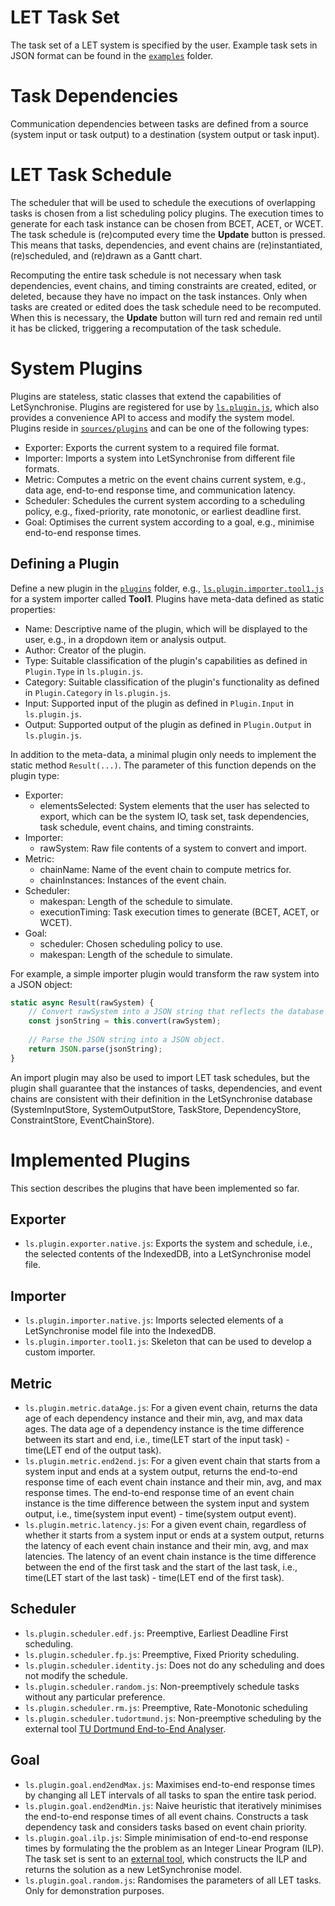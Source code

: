 # LET Task Set
The task set of a LET system is specified by the user.
Example task sets in JSON format can be found in the [`examples`](../examples) folder.


# Task Dependencies
Communication dependencies between tasks are defined from a source (system input or task output)
to a destination (system output or task input).


# LET Task Schedule
The scheduler that will be used to schedule the executions of overlapping tasks is chosen from a list scheduling policy plugins.
The execution times to generate for each task instance can be chosen from BCET, ACET, or WCET.
The task schedule is (re)computed every time the **Update** button is pressed. 
This means that tasks, dependencies, and event chains are (re)instantiated, (re)scheduled, and (re)drawn as a Gantt chart. 

Recomputing the entire task schedule is not necessary when task dependencies, event chains, and timing constraints are created, edited, or deleted,
because they have no impact on the task instances. 
Only when tasks are created or edited does the task schedule need to be recomputed.
When this is necessary, the **Update** button will turn red and remain red until it has be clicked, triggering a recomputation of the task schedule.


# System Plugins
Plugins are stateless, static classes that extend the capabilities of LetSynchronise.
Plugins are registered for use by [`ls.plugin.js`](../sources/plugins/ls.plugin.js), 
which also provides a convenience API to access and modify the system model.
Plugins reside in [`sources/plugins`](../sources/plugins) and can be one of the following types:
* Exporter: Exports the current system to a required file format.
* Importer: Imports a system into LetSynchronise from different file formats.
* Metric: Computes a metric on the event chains current system, e.g., data age, end-to-end response time, and communication latency. 
* Scheduler: Schedules the current system according to a scheduling policy, e.g., fixed-priority, rate monotonic, or earliest deadline first.
* Goal: Optimises the current system according to a goal, e.g., minimise end-to-end response times.

## Defining a Plugin
Define a new plugin in the [`plugins`](../sources/plugins) folder, e.g., 
[`ls.plugin.importer.tool1.js`](../sources/plugins/ls.plugin.importer.tool1.js) 
for a system importer called **Tool1**. Plugins have meta-data defined as static properties:
* Name: Descriptive name of the plugin, which will be displayed to the user, e.g., in a dropdown item or analysis output.
* Author: Creator of the plugin.
* Type: Suitable classification of the plugin's capabilities as defined in `Plugin.Type` in `ls.plugin.js`.
* Category: Suitable classification of the plugin's functionality as defined in `Plugin.Category` in `ls.plugin.js`.
* Input: Supported input of the plugin as defined in `Plugin.Input` in `ls.plugin.js`.
* Output: Supported output of the plugin as defined in `Plugin.Output` in `ls.plugin.js`.

In addition to the meta-data, a minimal plugin only needs to implement the static method `Result(...)`.
The parameter of this function depends on the plugin type:
* Exporter: 
  * elementsSelected: System elements that the user has selected to export, which can be the system IO, task set, task dependencies, task schedule, event chains, and timing constraints.
* Importer: 
  * rawSystem: Raw file contents of a system to convert and import.
* Metric: 
  * chainName: Name of the event chain to compute metrics for. 
  * chainInstances: Instances of the event chain.
* Scheduler: 
  * makespan: Length of the schedule to simulate.
  * executionTiming: Task execution times to generate (BCET, ACET, or WCET).
* Goal: 
  * scheduler: Chosen scheduling policy to use.
  * makespan: Length of the schedule to simulate.

For example, a simple importer plugin would transform the raw system into a JSON object:
```javascript
static async Result(rawSystem) {
    // Convert rawSystem into a JSON string that reflects the database structure of LetSynchronise.
    const jsonString = this.convert(rawSystem);
    
    // Parse the JSON string into a JSON object.
    return JSON.parse(jsonString);
}
```

An import plugin may also be used to import LET task schedules, but the plugin shall guarantee 
that the instances of tasks, dependencies, and event chains are consistent with their definition in 
the LetSynchronise database (SystemInputStore, SystemOutputStore, TaskStore, DependencyStore, 
ConstraintStore, EventChainStore).


# Implemented Plugins
This section describes the plugins that have been implemented so far.

## Exporter
* `ls.plugin.exporter.native.js`: Exports the system and schedule, i.e., the selected contents 
  of the IndexedDB, into a LetSynchronise model file.

## Importer
* `ls.plugin.importer.native.js`: Imports selected elements of a LetSynchronise model file 
  into the IndexedDB.
* `ls.plugin.importer.tool1.js`: Skeleton that can be used to develop a custom importer.

## Metric
* `ls.plugin.metric.dataAge.js`: For a given event chain, returns the data age of each 
  dependency instance and their min, avg, and max data ages. The data age of a dependency instance
  is the time difference between its start and end, i.e., time(LET start of the input task) - 
  time(LET end of the output task). 
* `ls.plugin.metric.end2end.js`: For a given event chain that starts from a system input and 
  ends at a system output, returns the end-to-end response time of each event chain instance 
  and their min, avg, and max response times. The end-to-end response time of an event chain instance
  is the time difference between the system input and system output, i.e., 
  time(system input event) - time(system output event).
* `ls.plugin.metric.latency.js`: For a given event chain, regardless of whether it starts 
  from a system input or ends at a system output, returns the latency of each event chain instance
  and their min, avg, and max latencies. The latency of an event chain instance is the 
  time difference between the end of the first task and the start of the last task, i.e., 
  time(LET start of the last task) - time(LET end of the first task).

## Scheduler
* `ls.plugin.scheduler.edf.js`: Preemptive, Earliest Deadline First scheduling.
* `ls.plugin.scheduler.fp.js`: Preemptive, Fixed Priority scheduling.
* `ls.plugin.scheduler.identity.js`: Does not do any scheduling and does not modify the schedule.
* `ls.plugin.scheduler.random.js`: Non-preemptively schedule tasks without any particular preference.
* `ls.plugin.scheduler.rm.js`: Preemptive, Rate-Monotonic scheduling
* `ls.plugin.scheduler.tudortmund.js`: Non-preemptive scheduling by the external tool
  [TU Dortmund End-to-End Analyser](https://github.com/mkuo005/end-to-end).

## Goal
* `ls.plugin.goal.end2endMax.js`: Maximises end-to-end response times by changing 
  all LET intervals of all tasks to span the entire task period.
* `ls.plugin.goal.end2endMin.js`: Naive heuristic that iteratively minimises the 
  end-to-end response times of all event chains. Constructs a task dependency task
  and considers tasks based on event chain priority.
* `ls.plugin.goal.ilp.js`: Simple minimisation of end-to-end response times by 
  formulating the the problem as an Integer Linear Program (ILP). The task set is 
  sent to an [external tool](https://github.com/mkuo005/LET-LP-Scheduler), which 
  constructs the ILP and returns the solution as a new LetSynchronise model.
* `ls.plugin.goal.random.js`: Randomises the parameters of all LET tasks. 
  Only for demonstration purposes.
